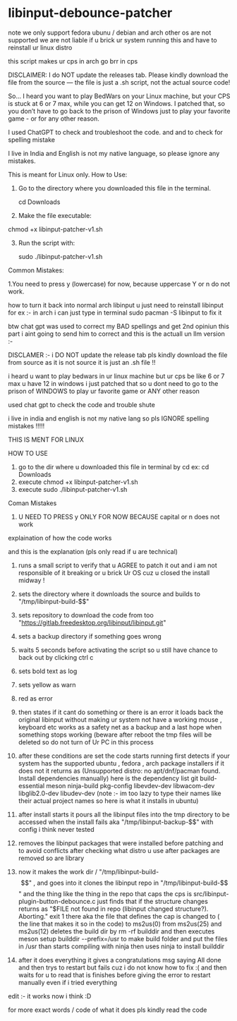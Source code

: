 # libinput-debounce-patcher

note we only support fedora ubunu / debian and arch other os are not supported we are not liable if u brick ur system running this and have to reinstall ur linux distro

this script makes ur cps in arch go brr in cps

DISCLAIMER: I do NOT update the releases tab. Please kindly download the file from the source — the file is just a .sh script, not the actual source code!

So… I heard you want to play BedWars on your Linux machine, but your CPS is stuck at 6 or 7 max, while you can get 12 on Windows. I patched that, so you don’t have to go back to the prison of Windows just to play your favorite game - or for any other reason.

I used ChatGPT to check and troubleshoot the code. and and to check for spelling mistake

I live in India and English is not my native language, so please ignore any mistakes.

This is meant for Linux only.
How to Use:
1. Go to the directory where you downloaded this file in the terminal.

    cd Downloads

2. Make the file executable:

chmod +x libinput-patcher-v1.sh

3. Run the script with:

    sudo ./libinput-patcher-v1.sh



Common Mistakes:

1.You need to press y (lowercase) for now, because uppercase Y or n do not work.


how to turn it back into normal arch libinput 
u just need to reinstall libinput for ex :- in arch i can just type in terminal sudo pacman -S libinput 
to fix it 


btw chat gpt was used to correct my BAD spellings and get 2nd opiniun this part i aint going to send him to correct and this is the actuall un llm version :-


DISCLAMER :- i DO NOT update the release tab pls kindly download the file from source as it is not source it is just an .sh file !!

i heard u want to play bedwars in ur linux machine but ur cps be like 6 or 7 max u have 12 in windows i just patched that so u dont need to go to the prison of WINDOWS to play ur favorite game or ANY other reason

used chat gpt to check the code and trouble shute

i live in india and english is not my native lang so pls IGNORE spelling mistakes !!!!!

THIS IS MENT FOR LINUX

HOW TO USE

1. go to the dir where u downloaded this file in terminal by cd ex: cd Downloads
2. execute chmod +x libinput-patcher-v1.sh
3. execute sudo ./libinput-patcher-v1.sh

Coman Mistakes
1. U NEED TO PRESS y ONLY FOR NOW BECAUSE capital or n does not work




explaination of how the code works 

and this is the explanation (pls only read if u are technical)

1.    runs a small script to verify that u AGREE to patch it out and i am not responsible of it breaking or u brick Ur OS cuz u closed the install midway !

 2.   sets the directory where it downloads the source and builds to "/tmp/libinput-build-$$"

 3.   sets repository to download the code from too "https://gitlab.freedesktop.org/libinput/libinput.git"

 4.  sets a backup directory if something goes wrong

 5.   waits 5 seconds before activating the script so u still have chance to back out by clicking ctrl c

6.   sets bold text as log

 7.  sets yellow as warn

 8.  red as error

 9.   then states if it cant do something or there is an error it loads back the original libinput without making ur system not have a working mouse , keyboard etc works as a safety net as a backup and a last hope when something stops working (beware after reboot the tmp files will be deleted so do not turn of Ur PC in this process

 10.   after these conditions are set the code starts running first detects if your system has the supported ubuntu , fedora , arch package installers if it does not it returns as (Unsupported distro: no apt/dnf/pacman found. Install dependencies manually) here is the dependency list git build-essential meson ninja-build pkg-config libevdev-dev libwacom-dev libglib2.0-dev libudev-dev (note :- im too lazy to type their names like their actual project names so here is what it installs in ubuntu)

 11.   after install starts it pours all the libinput files into the tmp directory to be accessed when the install fails aka "/tmp/libinput-backup-$$" with config i think never tested

 12.   removes the libinput packages that were installed before patching and to avoid conflicts after checking what distro u use after packages are removed so are library

 13.   now it makes the work dir / "/tmp/libinput-build-$$" , and goes into it clones the libinput repo in "/tmp/libinput-build-$$" and the thing like the thing in the repo that caps the cps is src/libinput-plugin-button-debounce.c just finds that if the structure changes returns as "$FILE not found in repo (libinput changed structure?). Aborting." exit 1 there aka the file that defines the cap is changed to ( the line that makes it so in the code) to ms2us(0) from ms2us(25) and ms2us(12) deletes the build dir by rm -rf builddir and then executes meson setup builddir --prefix=/usr to make build folder and put the files in /usr than starts compiling with ninja then uses ninja to install builddir

  14.  after it does everything it gives a congratulations msg saying All done and then trys to restart but fails cuz i do not know how to fix :( and then waits for u to read that is finishes before giving the error to restart manually even if i tried everything


edit :- it works now i think :D


for more exact words / code of what it does pls kindly read the code
